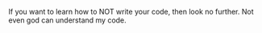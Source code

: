 If you want to learn how to NOT write your code, then look no further. Not even god can understand my code.
